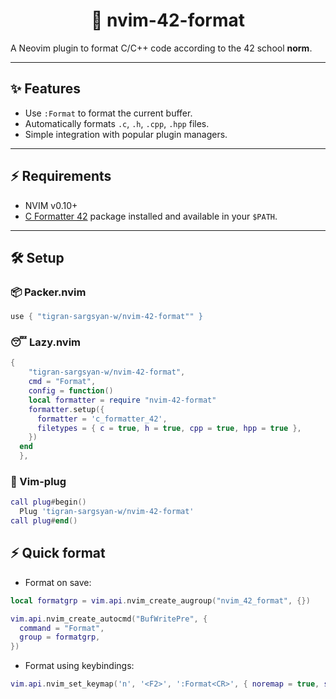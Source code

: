 <h1 align="center"> 🚀 nvim-42-format</h1>

A Neovim plugin to format C/C++ code according to the 42 school **norm**.

---

## ✨ Features
- Use `:Format` to format the current buffer.
- Automatically formats `.c`, `.h`, `.cpp`, `.hpp` files.
- Simple integration with popular plugin managers.

---

## ⚡ Requirements
- NVIM v0.10+
- [C Formatter 42](https://github.com/dawnbeen/c_formatter_42) package installed and available in your `$PATH`.

---

## 🛠️ Setup

### 📦 Packer.nvim
```lua
use { "tigran-sargsyan-w/nvim-42-format"" }
```

### 😴 Lazy.nvim
```lua
{
    "tigran-sargsyan-w/nvim-42-format",
  	cmd = "Format",
    config = function()
    local formatter = require "nvim-42-format"
    formatter.setup({
      formatter = 'c_formatter_42',
      filetypes = { c = true, h = true, cpp = true, hpp = true },
    })
  end
  },
```

### 🔌 Vim-plug 
```lua
call plug#begin()
  Plug 'tigran-sargsyan-w/nvim-42-format'
call plug#end()
```
## ⚡ Quick format
- Format on save:
```lua
local formatgrp = vim.api.nvim_create_augroup("nvim_42_format", {})

vim.api.nvim_create_autocmd("BufWritePre", {
  command = "Format",
  group = formatgrp,
})
```
- Format using keybindings:
```lua
vim.api.nvim_set_keymap('n', '<F2>', ':Format<CR>', { noremap = true, silent = true })
```

